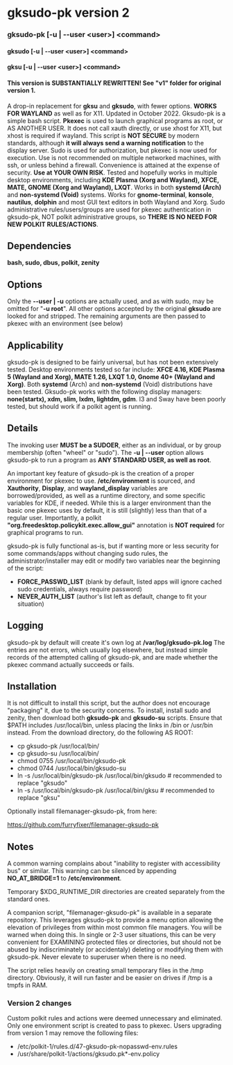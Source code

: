 # gksudo-pk version 2
### gksudo-pk [-u | --user \<user\>] \<command\>
#### gksudo [-u | --user \<user\>] \<command\>
#### gksu [-u | --user \<user\>] \<command\>
#### This version is SUBSTANTIALLY REWRITTEN!  See "v1" folder for original version 1. 
A drop-in replacement for **gksu** and **gksudo**, with fewer options. **WORKS FOR WAYLAND** as well as for X11. Updated in October 2022. Gksudo-pk is a simple bash script. **Pkexec** is used to launch graphical programs as root, or AS ANOTHER USER. It does not call xauth directly, or use xhost for X11, but xhost is required if wayland. This script is **NOT SECURE** by modern standards, although **it will always send a warning notification** to the display server. Sudo is used for authorization, but pkexec is now used for execution. Use is not recommended on multiple networked machines, with ssh, or unless behind a firewall. Convenience is attained at the expense of security. **Use at YOUR OWN RISK**. Tested and hopefully works in multiple desktop environments, including **KDE Plasma (Xorg and Wayland), XFCE, MATE, GNOME (Xorg and Wayland), LXQT**. Works in both **systemd (Arch)** and **non-systemd (Void)** systems.  Works for **gnome-terminal**, **konsole**, **nautilus**, **dolphin** and most GUI text editors in both Wayland and Xorg. Sudo administrative rules/users/groups are used for pkexec authentication in gksudo-pk, NOT polkit administrative groups, so **THERE IS NO NEED FOR NEW POLKIT RULES/ACTIONS**.

## Dependencies
**bash, sudo, dbus, polkit, zenity**


## Options
Only the **--user | -u** options are actually used, and as with sudo, may be omitted for "**-u root**".  All other options accepted by the original **gksudo** are looked for and stripped.  The remaining arguments are then passed to pkexec with an environment (see below)

## Applicability
gksudo-pk is designed to be fairly universal, but has not been extensively tested. Desktop environments tested so far include:
**XFCE 4.16, KDE Plasma 5 (Wayland and Xorg), MATE 1.26, LXQT 1.0, Gnome 40+ (Wayland and Xorg)**. Both **systemd** (Arch) and **non-systemd** (Void) distributions have been tested. Gksudo-pk works with the following display managers: **none(startx), xdm, slim, lxdm, lightdm, gdm**. I3 and Sway have been poorly tested, but should work if a polkit agent is running.

## Details
The invoking user **MUST be a SUDOER**, either as an individual, or by group membership (often "wheel" or "sudo"). The **-u | --user** option allows gksudo-pk to run a program as **ANY STANDARD USER, as well as root**.  

An important key feature of gksudo-pk is the creation of a proper environment for pkexec to use.  **/etc/environment** is sourced, and **Xauthority**, **Display**, and **wayland_display** variables are borrowed/provided, as well as a runtime directory, and some specific variables for KDE, if needed.  While this is a larger environment than the basic one pkexec uses by default, it is still (slightly) less than that of a regular user.  Importantly, a polkit **"org.freedesktop.policykit.exec.allow_gui"** annotation is **NOT required** for graphical programs to run.

gksudo-pk is fully functional as-is, but if wanting more or less security for some commands/apps without changing sudo rules, the administrator/installer may edit or modify two variables near the beginning of the script:
- **FORCE_PASSWD_LIST**   (blank by default, listed apps will ignore cached sudo credentials, always require password)
- **NEVER_AUTH_LIST**  (author's list left as default, change to fit your situation)

## Logging
gksudo-pk by default will create it's own log at **/var/log/gksudo-pk.log**  The entries are not errors, which usually log elsewhere, but instead simple records of the attempted calling of gksudo-pk, and are made whether the pkexec command actually succeeds or fails. 

## Installation
It is not difficult to install this script, but the author does not encourage "packaging" it, due to the security concerns.  To install, install sudo and zenity, then download both **gksudo-pk** and **gksudo-su** scripts. Ensure that $PATH includes /usr/local/bin, unless placing the links in /bin or /usr/bin instead. From the download directory, do the following AS ROOT:

- cp gksudo-pk /usr/local/bin/
- cp gksudo-su /usr/local/bin/
- chmod 0755 /usr/local/bin/gksudo-pk
- chmod 0744 /usr/local/bin/gksudo-su
- ln -s /usr/local/bin/gksudo-pk /usr/local/bin/gksudo   # recommended to replace "gksudo"
- ln -s /usr/local/bin/gksudo-pk /usr/local/bin/gksu     # recommended to replace "gksu"

Optionally install filemanager-gksudo-pk, from here:

https://github.com/furryfixer/filemanager-gksudo-pk
 
## Notes
A common warning complains about "inability to register with accessibility bus" or similar.  This warning can be silenced by appending **NO_AT_BRIDGE=1** to **/etc/environment**.

Temporary $XDG_RUNTIME_DIR directories are created separately from the standard ones.

A companion script, "filemanager-gksudo-pk" is available in a separate repository. This leverages gksudo-pk to provide a menu option allowing the elevation of privileges from within most common file managers. You will be warned when doing this. In single or 2-3 user situations, this can be very convenient for EXAMINING protected files or directories, but should not be abused by indiscriminately (or accidentaly) deleting or modifying them with gksudo-pk.  Never elevate to superuser when there is no need.

The script relies heavily on creating small temporary files in the /tmp directory.  Obviously, it will run faster and be easier on drives if /tmp is a tmpfs in RAM.

### Version 2 changes
Custom polkit rules and actions were deemed unnecessary and eliminated. Only one environment script is created to pass to pkexec. Users upgrading from version 1 may remove the following files:
- /etc/polkit-1/rules.d/47-gksudo-pk-nopasswd-env.rules
- /usr/share/polkit-1/actions/gksudo.pk*-env.policy

